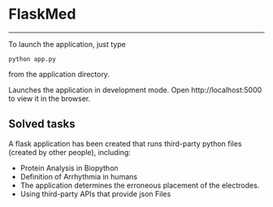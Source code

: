 # FlaskMed
____
To launch the application, just type 

`python app.py` 

from the application directory.

Launches the application in development mode.
Open http://localhost:5000 to view it in the browser.

## Solved tasks
A flask application has been created that runs third-party python files (created by other people), including:
+ Protein Analysis in Biopython
+ Definition of Arrhythmia in humans
+ The application determines the erroneous placement of the electrodes.
+ Using third-party APIs that provide json Files

